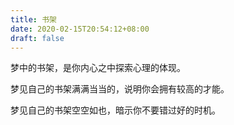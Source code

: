 ```yaml
---
title: 书架
date: 2020-02-15T20:54:12+08:00
draft: false
---
```


梦中的书架，是你内心之中探索心理的体现。



梦见自己的书架满满当当的，说明你会拥有较高的才能。



梦见自己的书架空空如也，暗示你不要错过好的时机。

